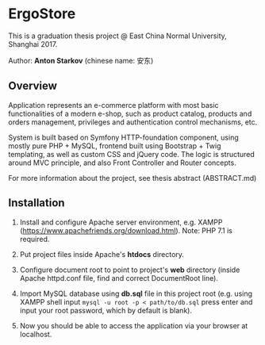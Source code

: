 # ErgoStore

This is a graduation thesis project @ East China Normal University, Shanghai 2017.

Author: **Anton Starkov** (chinese name: 安东)

## Overview

Application represents an e-commerce platform with most basic functionalities of a modern e-shop, such as product catalog, products and orders management, privileges and authentication control mechanisms, etc.

System is built based on Symfony HTTP-foundation component, using mostly pure PHP + MySQL, frontend built using Bootstrap + Twig templating, as well as custom CSS and jQuery code. The logic is structured around MVC principle, and also Front Controller and Router concepts.

For more information about the project, see thesis abstract (ABSTRACT.md)

## Installation

1. Install and configure Apache server environment, e.g. XAMPP (https://www.apachefriends.org/download.html). Note: PHP 7.1 is required.

2. Put project files inside Apache's **htdocs** directory.

3. Configure document root to point to project's **web** directory (inside Apache httpd.conf file, find and correct DocumentRoot line).

4. Import MySQL database using **db.sql** file in this project root (e.g. using XAMPP shell input `mysql -u root -p < path/to/db.sql` press enter and input your root password, which by default is blank).

5. Now you should be able to access the application via your browser at localhost.
